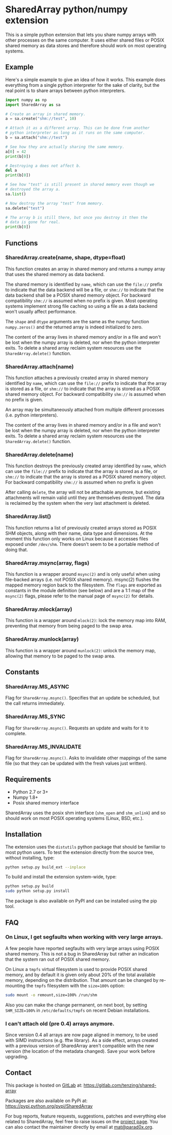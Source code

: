 # SharedArray python/numpy extension

This is a simple python extension that lets you share numpy arrays
with other processes on the same computer. It uses either shared files
or POSIX shared memory as data stores and therefore should work on
most operating systems.

## Example

Here's a simple example to give an idea of how it works. This example
does everything from a single python interpreter for the sake of
clarity, but the real point is to share arrays between python
interpreters.

```python
import numpy as np
import SharedArray as sa

# Create an array in shared memory.
a = sa.create("shm://test", 10)

# Attach it as a different array. This can be done from another
# python interpreter as long as it runs on the same computer.
b = sa.attach("shm://test")

# See how they are actually sharing the same memory.
a[0] = 42
print(b[0])

# Destroying a does not affect b.
del a
print(b[0])

# See how "test" is still present in shared memory even though we
# destroyed the array a.
sa.list()

# Now destroy the array "test" from memory.
sa.delete("test")

# The array b is still there, but once you destroy it then the
# data is gone for real.
print(b[0])
```

## Functions

### SharedArray.create(name, shape, dtype=float)

This function creates an array in shared memory and returns a numpy
array that uses the shared memory as data backend.

The shared memory is identified by `name`, which can use the `file://`
prefix to indicate that the data backend will be a file, or `shm://`
to indicate that the data backend shall be a POSIX shared memory
object. For backward compatibility `shm://` is assumed when no prefix
is given. Most operating systems implement strong file caching so
using a file as a data backend won't usually affect performance.

The `shape` and `dtype` arguments are the same as the numpy function
`numpy.zeros()` and the returned array is indeed initialized to zero.

The content of the array lives in shared memory and/or in a file and
won't be lost when the numpy array is deleted, nor when the python
interpreter exits. To delete a shared array reclaim system resources
use the `SharedArray.delete()` function.
 
### SharedArray.attach(name)

This function attaches a previously created array in shared memory
identified by `name`, which can use the `file://` prefix to indicate
that the array is stored as a file, or `shm://` to indicate that the
array is stored as a POSIX shared memory object. For backward
compatibility `shm://` is assumed when no prefix is given.

An array may be simultaneously attached from multiple different
processes (i.e. python interpreters).

The content of the array lives in shared memory and/or in a file and
won't be lost when the numpy array is deleted, nor when the python
interpreter exits. To delete a shared array reclaim system resources
use the `SharedArray.delete()` function.

### SharedArray.delete(name)

This function destroys the previously created array identified by
`name`, which can use the `file://` prefix to indicate that the array
is stored as a file, or `shm://` to indicate that the array is stored
as a POSIX shared memory object. For backward compatibility `shm://`
is assumed when no prefix is given

After calling `delete`, the array will not be attachable anymore, but
existing attachments will remain valid until they are themselves
destroyed. The data is reclaimed by the system when the very last
attachment is deleted.

### SharedArray.list()

This function returns a list of previously created arrays stored as
POSIX SHM objects, along with their name, data type and dimensions.
At the moment this function only works on Linux because it accesses
files exposed under `/dev/shm`.  There doesn't seem to be a portable
method of doing that.

### SharedArray.msync(array, flags)

This function is a wrapper around `msync(2)` and is only useful when
using file-backed arrays (i.e. not POSIX shared memory). msync(2)
flushes the mapped memory region back to the filesystem. The `flags`
are exported as constants in the module definition (see below) and are
a 1:1 map of the `msync(2)` flags, please refer to the manual page of
`msync(2)` for details.

### SharedArray.mlock(array)

This function is a wrapper around `mlock(2)`: lock the memory map into
RAM, preventing that memory from being paged to the swap area.

### SharedArray.munlock(array)

This function is a wrapper around `munlock(2)`: unlock the memory map,
allowing that memory to be paged to the swap area.

## Constants

### SharedArray.MS_ASYNC

Flag for `SharedArray.msync()`. Specifies that an update be scheduled,
but the call returns immediately.

### SharedArray.MS_SYNC

Flag for `SharedArray.msync()`. Requests an update and waits for it to
complete.

### SharedArray.MS_INVALIDATE

Flag for `SharedArray.msync()`. Asks to invalidate other mappings of
the same file (so that they can be updated with the fresh values just
written).

## Requirements

* Python 2.7 or 3+
* Numpy 1.8+
* Posix shared memory interface

SharedArray uses the posix shm interface (`shm_open` and `shm_unlink`)
and so should work on most POSIX operating systems (Linux, BSD,
etc.).

## Installation

The extension uses the `distutils` python package that should be
familiar to most python users. To test the extension directly from the
source tree, without installing, type:

```sh
python setup.py build_ext --inplace
```

To build and install the extension system-wide, type:

```sh
python setup.py build
sudo python setup.py install
```

The package is also available on PyPI and can be installed using the
pip tool.

## FAQ

### On Linux, I get segfaults when working with very large arrays.

A few people have reported segfaults with very large arrays using
POSIX shared memory. This is not a bug in SharedArray but rather an
indication that the system ran out of POSIX shared memory.

On Linux a `tmpfs` virtual filesystem is used to provide POSIX shared
memory, and by default it is given only about 20% of the total
available memory, depending on the distribution. That amount can be
changed by re-mounting the `tmpfs` filesystem with the `size=100%`
option:

```sh
sudo mount -o remount,size=100% /run/shm
```

Also you can make the change permanent, on next boot, by setting
`SHM_SIZE=100%` in `/etc/defaults/tmpfs` on recent Debian
installations.

### I can't attach old (pre 0.4) arrays anymore.

Since version 0.4 all arrays are now page aligned in memory, to be
used with SIMD instructions (e.g. fftw library). As a side effect,
arrays created with a previous version of SharedArray aren't
compatible with the new version (the location of the metadata
changed). Save your work before upgrading.

## Contact

This package is hosted on [GitLab](https://gitlab.com) at:
<https://gitlab.com/tenzing/shared-array>

Packages are also available on PyPi at:
<https://pypi.python.org/pypi/SharedArray>

For bug reports, feature requests, suggestions, patches and everything
else related to SharedArray, feel free to raise issues on the
[project page](https://gitlab.com/tenzing/shared-array). You can also
contact the maintainer directly by email at <mat@parad0x.org>.
